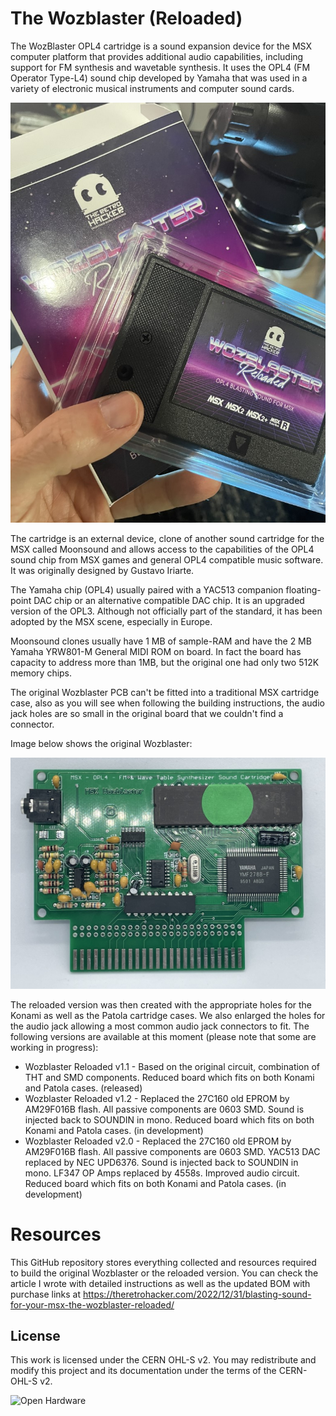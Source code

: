 # The Wozblaster (Reloaded)

The WozBlaster OPL4 cartridge is a sound expansion device for the MSX computer platform that provides additional audio capabilities, including support for FM synthesis and wavetable synthesis. It uses the OPL4 (FM Operator Type-L4) sound chip developed by Yamaha that was used in a variety of electronic musical instruments and computer sound cards. 

![The Wozblaster Reloaded Cartridge](images/20230216_121408225_iOS%20(Medium).jpg)

The cartridge is an external device, clone of another sound cartridge for the MSX called Moonsound and allows access to the capabilities of the OPL4 sound chip from MSX games and general OPL4 compatible music software. It was originally designed by Gustavo Iriarte.

The Yamaha chip (OPL4) usually paired with a YAC513 companion floating-point DAC chip or an alternative compatible DAC chip. It is an upgraded version of the OPL3. Although not officially part of the standard, it has been adopted by the MSX scene, especially in Europe.

Moonsound clones usually have 1 MB of sample-RAM and have the 2 MB Yamaha YRW801-M General MIDI ROM on board.  In fact the board has capacity to address more than 1MB, but the original one had only two 512K memory chips.

The original Wozblaster PCB can't be fitted into a traditional MSX cartridge case, also as you will see when following the building instructions, the audio jack holes are so small in the original board that we couldn't find a connector.

Image below shows the original Wozblaster:

![The Original Wozblaster Board](images/20230101_212444857_iOS%20(Medium).jpg)

The reloaded version was then created with the appropriate holes for the Konami as well as the Patola cartridge cases. We also enlarged the holes for the audio jack allowing a most common audio jack connectors to fit. The following versions are available at this moment (please note that some are working in progress):

* Wozblaster Reloaded v1.1 - Based on the original circuit, combination of THT and SMD components. Reduced board which fits on both Konami and Patola cases. (released)
* Wozblaster Reloaded v1.2 - Replaced the 27C160 old EPROM by AM29F016B flash. All passive components are 0603 SMD. Sound is injected back to SOUNDIN in mono. Reduced board which fits on both Konami and Patola cases. (in development)
* Wozblaster Reloaded v2.0 - Replaced the 27C160 old EPROM by AM29F016B flash. All passive components are 0603 SMD. YAC513 DAC replaced by NEC UPD6376. Sound is injected back to SOUNDIN in mono. LF347 OP Amps replaced by 4558s. Improved audio circuit. Reduced board which fits on both Konami and Patola cases. (in development)


# Resources

This GitHub repository stores everything collected and resources required to build the original Wozblaster or the reloaded version. You can check the article I wrote with detailed instructions as well as the updated BOM with purchase links at https://theretrohacker.com/2022/12/31/blasting-sound-for-your-msx-the-wozblaster-reloaded/

## License 

This work is licensed under the CERN OHL-S v2. You may redistribute and modify this project and its documentation under the terms of the CERN-OHL-S v2.

![Open Hardware](https://raw.githubusercontent.com/cristianoag/trh9000/main/Images/1024px-Open-source-hardware-logo.svg.png)